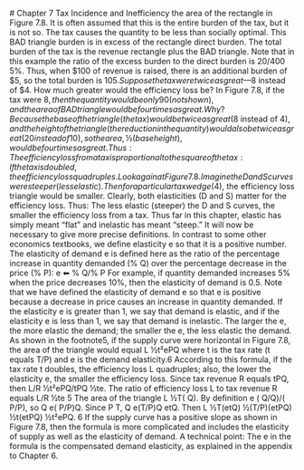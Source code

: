 \# Chapter 7 Tax Incidence and Inefficiency the area of the rectangle in Figure 7.8. It is often assumed that this is the entire burden of the tax, but it is not so. The tax causes the quantity to be less than socially optimal. This BAD triangle burden is in excess of the rectangle direct burden. The total burden of the tax is the revenue rectangle plus the BAD triangle. Note that in this example the ratio of the excess burden to the direct burden is $20/$400 5%. Thus, when $100 of revenue is raised, there is an additional burden of $5, so the total burden is $105. Suppose the tax were twice as great—$8 instead of $4. How much greater would the efficiency loss be? In Figure 7.8, if the tax were $8, then the quantity would be only 90 (not shown), and the area of BAD triangle would be four times as great. Why? Because the base of the triangle (the tax) would be twice as great ($8 instead of $4), and the height of the triangle (the reduction in the quantity) would also be twice as great (20 instead of 10), so the area, ½(base height), would be four times as great. Thus: The efficiency loss from a tax is proportional to the square of the tax: If the tax is doubled, the efficiency loss quadruples. Look again at Figure 7.8. Imagine the D and S curves were steeper (less elastic). Then for a particular tax wedge ($4), the efficiency loss triangle would be smaller. Clearly, both elasticities (D and S) matter for the efficiency loss. Thus: The less elastic (steeper) the D and S curves, the smaller the efficiency loss from a tax. Thus far in this chapter, elastic has simply meant “flat” and inelastic has meant “steep.” It will now be necessary to give more precise definitions. In contrast to some other economics textbooks, we define elasticity e so that it is a positive number. The elasticity of demand e is defined here as the ratio of the percentage increase in quantity demanded (% Q) over the percentage decrease in the price (% P): e ⬅ % Q/% P For example, if quantity demanded increases 5% when the price decreases 10%, then the elasticity of demand is 0.5. Note that we have defined the elasticity of demand e so that e is positive because a decrease in price causes an increase in quantity demanded. If the elasticity e is greater than 1, we say that demand is elastic, and if the elasticity e is less than 1, we say that demand is inelastic. The larger the e, the more elastic the demand; the smaller the e, the less elastic the demand. As shown in the footnote5, if the supply curve were horizontal in Figure 7.8, the area of the triangle would equal L ½t²ePQ where t is the tax rate (t equals T/P) and e is the demand elasticity.6 According to this formula, if the tax rate t doubles, the efficiency loss L quadruples; also, the lower the elasticity e, the smaller the efficiency loss. Since tax revenue R equals tPQ, then L/R ½t²ePQ/tPQ ½te. The ratio of efficiency loss L to tax revenue R equals L/R ½te 5 The area of the triangle L ½T( Q). By definition e ( Q/Q)/( P/P), so Q e( P/P)Q. Since P T, Q e(T/P)Q etQ. Then L ½T(etQ) ½(T/P)(etPQ) ½t(etPQ) ½t²ePQ. 6 If the supply curve has a positive slope as shown in Figure 7.8, then the formula is more complicated and includes the elasticity of supply as well as the elasticity of demand. A technical point: The e in the formula is the compensated demand elasticity, as explained in the appendix to Chapter 6.